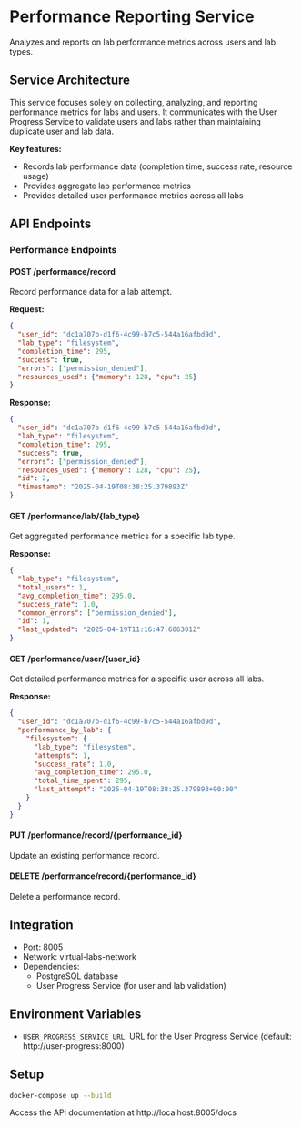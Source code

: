 # Performance Reporting Service
Analyzes and reports on lab performance metrics across users and lab types.

## Service Architecture
This service focuses solely on collecting, analyzing, and reporting performance metrics for labs and users. It communicates with the User Progress Service to validate users and labs rather than maintaining duplicate user and lab data.

**Key features:**
- Records lab performance data (completion time, success rate, resource usage)
- Provides aggregate lab performance metrics 
- Provides detailed user performance metrics across all labs

## API Endpoints
### Performance Endpoints
#### POST /performance/record
Record performance data for a lab attempt.

**Request:**
```json
{
  "user_id": "dc1a707b-d1f6-4c99-b7c5-544a16afbd9d",
  "lab_type": "filesystem",
  "completion_time": 295,
  "success": true,
  "errors": ["permission_denied"],
  "resources_used": {"memory": 128, "cpu": 25}
}
```

**Response:**
```json
{
  "user_id": "dc1a707b-d1f6-4c99-b7c5-544a16afbd9d",
  "lab_type": "filesystem",
  "completion_time": 295,
  "success": true,
  "errors": ["permission_denied"],
  "resources_used": {"memory": 128, "cpu": 25},
  "id": 2,
  "timestamp": "2025-04-19T08:38:25.379893Z"
}
```

#### GET /performance/lab/{lab_type}
Get aggregated performance metrics for a specific lab type.

**Response:**
```json
{
  "lab_type": "filesystem",
  "total_users": 1,
  "avg_completion_time": 295.0,
  "success_rate": 1.0,
  "common_errors": ["permission_denied"],
  "id": 1,
  "last_updated": "2025-04-19T11:16:47.606301Z"
}
```

#### GET /performance/user/{user_id}
Get detailed performance metrics for a specific user across all labs.

**Response:**
```json
{
  "user_id": "dc1a707b-d1f6-4c99-b7c5-544a16afbd9d",
  "performance_by_lab": {
    "filesystem": {
      "lab_type": "filesystem",
      "attempts": 1,
      "success_rate": 1.0,
      "avg_completion_time": 295.0,
      "total_time_spent": 295,
      "last_attempt": "2025-04-19T08:38:25.379893+00:00"
    }
  }
}
```

#### PUT /performance/record/{performance_id}
Update an existing performance record.

#### DELETE /performance/record/{performance_id}
Delete a performance record.

## Integration
- Port: 8005
- Network: virtual-labs-network
- Dependencies: 
  - PostgreSQL database
  - User Progress Service (for user and lab validation)

## Environment Variables
- `USER_PROGRESS_SERVICE_URL`: URL for the User Progress Service (default: http://user-progress:8000)

## Setup
```bash
docker-compose up --build
```

Access the API documentation at http://localhost:8005/docs